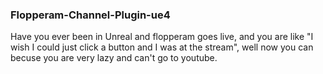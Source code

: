 ### Flopperam-Channel-Plugin-ue4

Have you ever been in Unreal and flopperam goes live, and you are like "I wish I could just click a button and I was at the stream", well now you can becuse you are very lazy and can't go to youtube.

